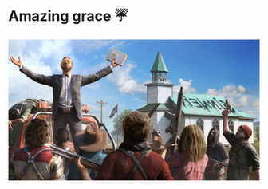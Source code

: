 # Amazing grace :umbrella:

<!--
**abdulmukit98/abdulmukit98** is a ✨ _special_ ✨ repository because its `README.md` (this file) appears on your GitHub profile.

https://github.com/caiyongji/emoji-list

Here are some ideas to get you started:

- 🔭 I’m currently working on ...
- 🌱 I’m currently learning ...
- 👯 I’m looking to collaborate on ...
- 🤔 I’m looking for help with ...
- 💬 Ask me about ...
- 📫 How to reach me: ...
- 😄 Pronouns: ...
- ⚡ Fun fact: ...
-->

![image](https://github.com/abdulmukit98/abdulmukit98/blob/master/amazing%20grace.jpg)


